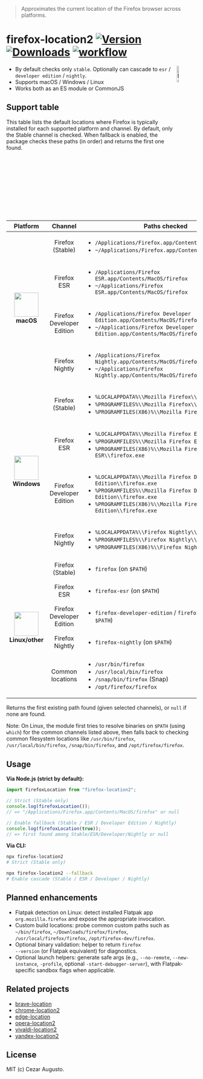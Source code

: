 [npm-version-image]: https://img.shields.io/npm/v/firefox-location2.svg?color=FF7139
[npm-version-url]: https://www.npmjs.com/package/firefox-location2
[npm-downloads-image]: https://img.shields.io/npm/dm/firefox-location2.svg?color=2ecc40
[npm-downloads-url]: https://www.npmjs.com/package/firefox-location2
[action-image]: https://github.com/cezaraugusto/firefox-location2/actions/workflows/ci.yml/badge.svg?branch=main
[action-url]: https://github.com/cezaraugusto/firefox-location2/actions

> Approximates the current location of the Firefox browser across platforms.

# firefox-location2 [![Version][npm-version-image]][npm-version-url] [![Downloads][npm-downloads-image]][npm-downloads-url] [![workflow][action-image]][action-url]

<img alt="Firefox" align="right" src="https://cdn.jsdelivr.net/gh/extension-js/media@db5deb23fbfa85530f8146718812972998e13a4d/browser_logos/svg/firefox.svg" width="10.5%" />

* By default checks only `stable`. Optionally can cascade to `esr` / `developer edition` / `nightly`.
* Supports macOS / Windows / Linux
* Works both as an ES module or CommonJS

## Support table

This table lists the default locations where Firefox is typically installed for each supported platform and channel. By default, only the Stable channel is checked. When fallback is enabled, the package checks these paths (in order) and returns the first one found.

<table>
  <thead>
    <tr>
      <th>Platform</th>
      <th>Channel</th>
      <th>Paths checked</th>
    </tr>
  </thead>
  <tbody>
    <tr>
      <td rowspan="4" align="center"><img alt="" width="64" height="64" src="https://cdn.jsdelivr.net/gh/extension-js/media@db5deb23fbfa85530f8146718812972998e13a4d/platform_logos/macos.png" /><br><strong>macOS</strong></td>
      <td align="center">Firefox (Stable)</td>
      <td>
        <ul>
          <li><code>/Applications/Firefox.app/Contents/MacOS/firefox</code></li>
          <li><code>~/Applications/Firefox.app/Contents/MacOS/firefox</code></li>
        </ul>
      </td>
    </tr>
    <tr>
      <td align="center">Firefox ESR</td>
      <td>
        <ul>
          <li><code>/Applications/Firefox ESR.app/Contents/MacOS/firefox</code></li>
          <li><code>~/Applications/Firefox ESR.app/Contents/MacOS/firefox</code></li>
        </ul>
      </td>
    </tr>
    <tr>
      <td align="center">Firefox Developer Edition</td>
      <td>
        <ul>
          <li><code>/Applications/Firefox Developer Edition.app/Contents/MacOS/firefox</code></li>
          <li><code>~/Applications/Firefox Developer Edition.app/Contents/MacOS/firefox</code></li>
        </ul>
      </td>
    </tr>
    <tr>
      <td align="center">Firefox Nightly</td>
      <td>
        <ul>
          <li><code>/Applications/Firefox Nightly.app/Contents/MacOS/firefox</code></li>
          <li><code>~/Applications/Firefox Nightly.app/Contents/MacOS/firefox</code></li>
        </ul>
      </td>
    </tr>
    <tr>
      <td rowspan="4" align="center"><img alt="" width="64" height="64" src="https://cdn.jsdelivr.net/gh/extension-js/media@db5deb23fbfa85530f8146718812972998e13a4d/platform_logos/windows.png" /><br><strong>Windows</strong></td>
      <td align="center">Firefox (Stable)</td>
      <td>
        <ul>
          <li><code>%LOCALAPPDATA%\\Mozilla Firefox\\firefox.exe</code></li>
          <li><code>%PROGRAMFILES%\\Mozilla Firefox\\firefox.exe</code></li>
          <li><code>%PROGRAMFILES(X86)%\\Mozilla Firefox\\firefox.exe</code></li>
        </ul>
      </td>
    </tr>
    <tr>
      <td align="center">Firefox ESR</td>
      <td>
        <ul>
          <li><code>%LOCALAPPDATA%\\Mozilla Firefox ESR\\firefox.exe</code></li>
          <li><code>%PROGRAMFILES%\\Mozilla Firefox ESR\\firefox.exe</code></li>
          <li><code>%PROGRAMFILES(X86)%\\Mozilla Firefox ESR\\firefox.exe</code></li>
        </ul>
      </td>
    </tr>
    <tr>
      <td align="center">Firefox Developer Edition</td>
      <td>
        <ul>
          <li><code>%LOCALAPPDATA%\\Mozilla Firefox Developer Edition\\firefox.exe</code></li>
          <li><code>%PROGRAMFILES%\\Mozilla Firefox Developer Edition\\firefox.exe</code></li>
          <li><code>%PROGRAMFILES(X86)%\\Mozilla Firefox Developer Edition\\firefox.exe</code></li>
        </ul>
      </td>
    </tr>
    <tr>
      <td align="center">Firefox Nightly</td>
      <td>
        <ul>
          <li><code>%LOCALAPPDATA%\\Firefox Nightly\\firefox.exe</code></li>
          <li><code>%PROGRAMFILES%\\Firefox Nightly\\firefox.exe</code></li>
          <li><code>%PROGRAMFILES(X86)%\\Firefox Nightly\\firefox.exe</code></li>
        </ul>
      </td>
    </tr>
    <tr>
      <td rowspan="5" align="center"><img alt="" width="64" height="64" src="https://cdn.jsdelivr.net/gh/extension-js/media@db5deb23fbfa85530f8146718812972998e13a4d/platform_logos/linux.png" /><br><strong>Linux/other</strong></td>
      <td align="center">Firefox (Stable)</td>
      <td>
        <ul>
          <li><code>firefox</code> (on <code>$PATH</code>)</li>
        </ul>
      </td>
    </tr>
    <tr>
      <td align="center">Firefox ESR</td>
      <td>
        <ul>
          <li><code>firefox-esr</code> (on <code>$PATH</code>)</li>
        </ul>
      </td>
    </tr>
    <tr>
      <td align="center">Firefox Developer Edition</td>
      <td>
        <ul>
          <li><code>firefox-developer-edition</code> / <code>firefox-devedition</code> (on <code>$PATH</code>)</li>
        </ul>
      </td>
    </tr>
    <tr>
      <td align="center">Firefox Nightly</td>
      <td>
        <ul>
          <li><code>firefox-nightly</code> (on <code>$PATH</code>)</li>
        </ul>
      </td>
    </tr>
    <tr>
      <td align="center">Common locations</td>
      <td>
        <ul>
          <li><code>/usr/bin/firefox</code></li>
          <li><code>/usr/local/bin/firefox</code></li>
          <li><code>/snap/bin/firefox</code> (Snap)</li>
          <li><code>/opt/firefox/firefox</code></li>
        </ul>
      </td>
    </tr>
  </tbody>
</table>

Returns the first existing path found (given selected channels), or <code>null</code> if none are found.

Note: On Linux, the module first tries to resolve binaries on <code>$PATH</code> (using <code>which</code>) for the common channels listed above, then falls back to checking common filesystem locations like <code>/usr/bin/firefox</code>, <code>/usr/local/bin/firefox</code>, <code>/snap/bin/firefox</code>, and <code>/opt/firefox/firefox</code>.

## Usage

**Via Node.js (strict by default):**

```js
import firefoxLocation from "firefox-location2";

// Strict (Stable only)
console.log(firefoxLocation());
// => "/Applications/Firefox.app/Contents/MacOS/firefox" or null

// Enable fallback (Stable / ESR / Developer Edition / Nightly)
console.log(firefoxLocation(true));
// => first found among Stable/ESR/Developer/Nightly or null
```

**Via CLI:**

```bash
npx firefox-location2
# Strict (Stable only)

npx firefox-location2 --fallback
# Enable cascade (Stable / ESR / Developer / Nightly)
```

## Planned enhancements

- Flatpak detection on Linux: detect installed Flatpak app <code>org.mozilla.firefox</code> and expose the appropriate invocation.
- Custom build locations: probe common custom paths such as <code>~/bin/firefox</code>, <code>~/Downloads/firefox/firefox</code>, <code>/usr/local/firefox/firefox</code>, <code>/opt/firefox-dev/firefox</code>.
- Optional binary validation: helper to return <code>firefox --version</code> (or Flatpak equivalent) for diagnostics.
- Optional launch helpers: generate safe args (e.g., <code>--no-remote</code>, <code>--new-instance</code>, <code>-profile</code>, optional <code>-start-debugger-server</code>), with Flatpak-specific sandbox flags when applicable.

## Related projects

* [brave-location](https://github.com/cezaraugusto/brave-location)
* [chrome-location2](https://github.com/cezaraugusto/chrome-location2)
* [edge-location](https://github.com/cezaraugusto/edge-location)
* [opera-location2](https://github.com/cezaraugusto/opera-location2)
* [vivaldi-location2](https://github.com/cezaraugusto/vivaldi-location2)
* [yandex-location2](https://github.com/cezaraugusto/yandex-location2)

## License

MIT (c) Cezar Augusto.

